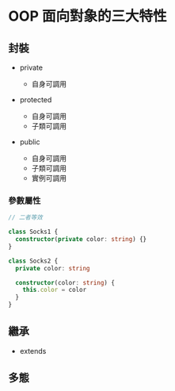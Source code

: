 # OOP 面向對象的三大特性

## 封裝

- private
  - 自身可調用

- protected
  - 自身可調用
  - 子類可調用

- public
  - 自身可調用
  - 子類可調用
  - 實例可調用

### 參數屬性

```typescript
// 二者等效

class Socks1 {
  constructor(private color: string) {}
}

class Socks2 {
  private color: string

  constructor(color: string) {
    this.color = color
  }
}
```

## 繼承

- extends

## 多態
